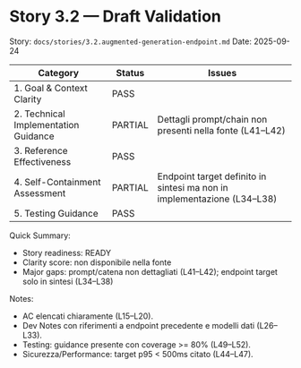 <!-- Story Draft Checklist Result -->

# Story 3.2 — Draft Validation

Story: `docs/stories/3.2.augmented-generation-endpoint.md`
Date: 2025-09-24

| Category                             | Status | Issues |
| ------------------------------------ | ------ | ------ |
| 1. Goal & Context Clarity            | PASS   |        |
| 2. Technical Implementation Guidance | PARTIAL| Dettagli prompt/chain non presenti nella fonte (L41–L42) |
| 3. Reference Effectiveness           | PASS   |        |
| 4. Self-Containment Assessment       | PARTIAL| Endpoint target definito in sintesi ma non in implementazione (L34–L38) |
| 5. Testing Guidance                  | PASS   |        |

Quick Summary:
- Story readiness: READY
- Clarity score: non disponibile nella fonte
- Major gaps: prompt/catena non dettagliati (L41–L42); endpoint target solo in sintesi (L34–L38)

Notes:
- AC elencati chiaramente (L15–L20).
- Dev Notes con riferimenti a endpoint precedente e modelli dati (L26–L33).
- Testing: guidance presente con coverage >= 80% (L49–L52).
- Sicurezza/Performance: target p95 < 500ms citato (L44–L47).
